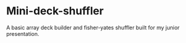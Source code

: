 # Mini-deck-shuffler
A basic array deck builder and fisher-yates shuffler built for my junior presentation. 
